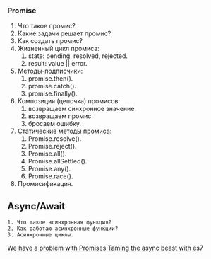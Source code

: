### Promise

1. Что такое промис? 
2. Какие задачи решает промис?
3. Как создать промис?
4. Жизненный цикл промиса:
	1. state: pending, resolved, rejected.
	2. result: value || error.
3. Методы-подписчики:
	1. promise.then().
	2. promise.catch().
	3. promise.finally().
4. Композиция (цепочка) промисов:
	1. возвращаем синхронное значение.
	2. возвращаем промис.
	3. бросаем ошибку.
5. Статические методы промиса:
	1. Promise.resolve().
	2. Promise.reject().
	3. Promise.all().
	4. Promise.allSettled().
	5. Promise.any().
	6. Promise.race().
6. Промисификация.

## Async/Await
	1. Что такое асинхронная функция?
	2. Как работаю асинхронные функции?
	3. Асинхронные циклы.


[We have a problem with Promises](https://pouchdb.com/2015/05/18/we-have-a-problem-with-promises.html)
[Taming the async beast with es7](https://pouchdb.com/2015/03/05/taming-the-async-beast-with-es7.html)